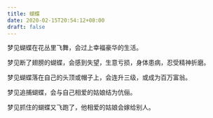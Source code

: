 ```yaml
---
title: 蝴蝶
date: 2020-02-15T20:54:12+08:00
draft: false
---
```


梦见蝴蝶在花丛里飞舞，会过上幸福豪华的生活。



梦见断了翅膀的蝴蝶，会感到失望，生意亏损，身体患病，忍受精神折磨。



梦见蝴蝶落在自己的头顶或帽子上，会连升三级，或成为百万富翁。



梦见追捕蝴蝶，会与自己相爱的姑娘结为伉俪。



梦见抓住的蝴蝶又飞跑了，他相爱的姑娘会嫁给别人。

